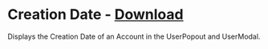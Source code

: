 # Creation Date - [Download](https://raw.githubusercontent.com/mwittrien/BetterDiscordAddons/master/Plugins/CreationDate/CreationDate.plugin.js)

Displays the Creation Date of an Account in the UserPopout and UserModal.

